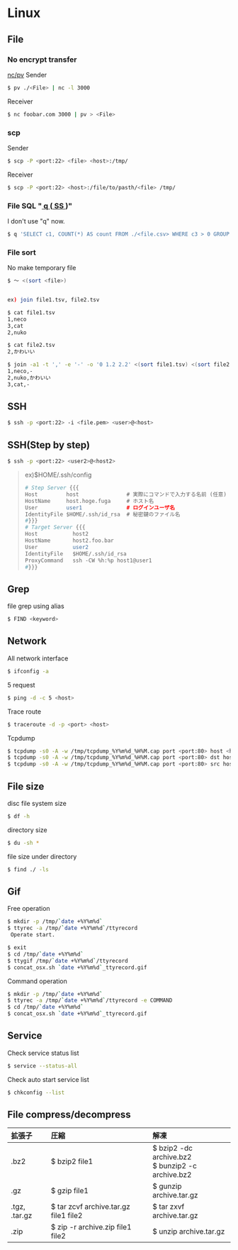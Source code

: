 Linux
===

## File

### No encrypt transfer

[nc/pv](http://blog.glidenote.com/blog/2014/12/02/using-netcat-for-file-transfers-with-pv/)
Sender
```bash
$ pv ./<File> | nc -l 3000
```

Receiver
```bash
$ nc foobar.com 3000 | pv > <File>
```

### scp

Sender
```bash
$ scp -P <port:22> <file> <host>:/tmp/
```

Receiver
```bash
$ scp -P <port:22> <host>:/file/to/pasth/<file> /tmp/
```

### File SQL "[ q ](https://github.com/harelba/q)([ SS ](http://www.slideshare.net/serima1/87php-lt))"

I don't use "q" now.
```bash
$ q 'SELECT c1, COUNT(*) AS count FROM ./<file.csv> WHERE c3 > 0 GROUP BY c1'
```

### File sort

No make temporary file
```bash
$ 〜 <(sort <file>)


ex) join file1.tsv, file2.tsv

$ cat file1.tsv
1,neco
3,cat
2,nuko

$ cat file2.tsv
2,かわいい

$ join -a1 -t ',' -e '-' -o '0 1.2 2.2' <(sort file1.tsv) <(sort file2.tsv)
1,neco,-
2,nuko,かわいい
3,cat,-
```

## SSH

```bash
$ ssh -p <port:22> -i <file.pem> <user>@<host>
```

## SSH(Step by step)

```bash
$ ssh -p <port:22> <user2>@<host2>
```
> ex)$HOME/.ssh/config
> ```apache
> # Step Server {{{
> Host         host               # 実際にコマンドで入力する名前 (任意)
> HostName     host.hoge.fuga     # ホスト名
> User         user1              # ログインユーザ名
> IdentityFile $HOME/.ssh/id_rsa  # 秘密鍵のファイル名
> #}}}
> # Target Server {{{
> Host           host2
> HostName       host2.foo.bar
> User           user2
> IdentityFile   $HOME/.ssh/id_rsa
> ProxyCommand   ssh -CW %h:%p host1@user1
> #}}}
> ```

## Grep

file grep using alias
```bash
$ FIND <keyword>
```

## Network

All network interface
```bash
$ ifconfig -a
```

5 request
```bash
$ ping -d -c 5 <host>
```

Trace route
```bash
$ traceroute -d -p <port> <host>
```

Tcpdump
```bash
$ tcpdump -s0 -A -w /tmp/tcpdump_%Y%m%d_%H%M.cap port <port:80> host <host>
$ tcpdump -s0 -A -w /tmp/tcpdump_%Y%m%d_%H%M.cap port <port:80> dst host <host>
$ tcpdump -s0 -A -w /tmp/tcpdump_%Y%m%d_%H%M.cap port <port:80> src host <host>
```

## File size

disc file system size
```bash
$ df -h
```

directory size
```bash
$ du -sh *
```

file size under directory
```bash
$ find ./ -ls
```

## Gif

Free operation
```bash
$ mkdir -p /tmp/`date +%Y%m%d`
$ ttyrec -a /tmp/`date +%Y%m%d`/ttyrecord
 Operate start.

$ exit
$ cd /tmp/`date +%Y%m%d`
$ ttygif /tmp/`date +%Y%m%d`/ttyrecord
$ concat_osx.sh `date +%Y%m%d`_ttyrecord.gif
```

Command operation
```bash
$ mkdir -p /tmp/`date +%Y%m%d`
$ ttyrec -a /tmp/`date +%Y%m%d`/ttyrecord -e COMMAND
$ cd /tmp/`date +%Y%m%d`
$ concat_osx.sh `date +%Y%m%d`_ttyrecord.gif
```

## Service

Check service status list
```bash
$ service --status-all
```

Check auto start service list
```bash
$ chkconfig --list
```

## File compress/decompress

| 拡張子       | 圧縮                                  | 解凍                                                   |
| :------------| :------------------------------------ | :----------------------------------------------------- |
|.bz2          | $ bzip2 file1                         | $ bzip2 -dc  archive.bz2<br />$ bunzip2 -c archive.bz2 |
|.gz           | $ gzip     file1                      | $ gunzip     archive.tar.gz                            |
|.tgz, .tar.gz | $ tar zcvf archive.tar.gz file1 file2 | $ tar zxvf   archive.tar.gz                            |
|.zip          | $ zip -r   archive.zip    file1 file2 | $ unzip      archive.tar.gz                            |
